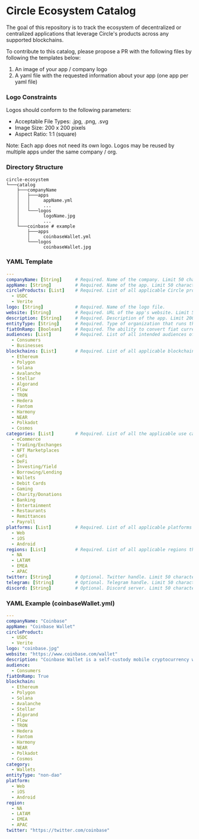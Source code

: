 # Circle Ecosystem Catalog

The goal of this repository is to track the ecosystem of decentralized or centralized applications that
leverage Circle's products across any supported blockchains.

To contribute to this catalog, please propose a PR with the following files by following the templates below:

1. An image of your app / company logo
2. A yaml file with the requested information about your app (one app per yaml file)

### Logo Constraints
Logos should conform to the following parameters:

- Acceptable File Types: .jpg, .png, .svg
- Image Size: 200 x 200 pixels
- Aspect Ratio: 1:1 (square)

Note: Each app does not need its own logo. Logos may be reused by multiple apps under the same company / org.

### Directory Structure
```
circle-ecosystem
└───catalog
    ├───companyName
    │   ├───apps
    │   │     appName.yml
    │   │     ...
    │   └───logos
    │         logoName.jpg
    │         ...
    └───coinbase # example
        ├───apps
        │     coinbaseWallet.yml
        └───logos
              coinbaseWallet.jpg
```

### YAML Template
```yaml
---
companyName: [String]     # Required. Name of the company. Limit 50 characters.
appName: [String]         # Required. Name of the app. Limit 50 characters.
circleProducts: [List]    # Required. List of all applicable Circle products.
  - USDC
  - Verite
logo: [String]            # Required. Name of the logo file.
website: [String]         # Required. URL of the app's website. Limit 50 characters.
description: [String]     # Required. Description of the app. Limit 200 characters.
entityType: [String]      # Required. Type of organization that runs the app. Choose either "dao" or "non-dao" (traditional company).
fiatOnRamp: [Boolean]     # Required. The ability to convert fiat currency (e.g. USD) to USDC within the app.
audiences: [List]         # Required. List of all intended audiences of the app.
  - Consumers
  - Businesses
blockchains: [List]       # Required. List of all applicable blockchains that the app supports.
  - Ethereum
  - Polygon
  - Solana
  - Avalanche
  - Stellar
  - Algorand
  - Flow
  - TRON
  - Hedera
  - Fantom
  - Harmony
  - NEAR
  - Polkadot
  - Cosmos
categories: [List]        # Required. List of all the applicable use cases.
  - eCommerce
  - Trading/Exchanges
  - NFT Marketplaces
  - CeFi
  - DeFi
  - Investing/Yield
  - Borrowing/Lending
  - Wallets
  - Debit Cards
  - Gaming
  - Charity/Donations
  - Banking
  - Entertainment
  - Restaurants
  - Remittances
  - Payroll
platforms: [List]         # Required. List of all applicable platforms that the app supports.
  - Web
  - iOS
  - Android
regions: [List]           # Required. List of all applicable regions that the app operates in.
  - NA
  - LATAM
  - EMEA
  - APAC
twitter: [String]         # Optional. Twitter handle. Limit 50 characters.
telegram: [String]        # Optional. Telegram handle. Limit 50 characters.
discord: [String]         # Optional. Discord server. Limit 50 characters.
```

### YAML Example (coinbaseWallet.yml)
```yaml
---
companyName: "Coinbase"
appName: "Coinbase Wallet"
circleProduct:
  - USDC
  - Verite
logo: "coinbase.jpg"
website: "https://www.coinbase.com/wallet"
description: "Coinbase Wallet is a self-custody mobile cryptocurrency wallet and Web3 dapp browser."
audience:
  - Consumers
fiatOnRamp: True
blockchain:
  - Ethereum
  - Polygon
  - Solana
  - Avalanche
  - Stellar
  - Algorand
  - Flow
  - TRON
  - Hedera
  - Fantom
  - Harmony
  - NEAR
  - Polkadot
  - Cosmos
category:
  - Wallets
entityType: "non-dao"
platform:
  - Web
  - iOS
  - Android
region:
  - NA
  - LATAM
  - EMEA
  - APAC
twitter: "https://twitter.com/coinbase"
```
